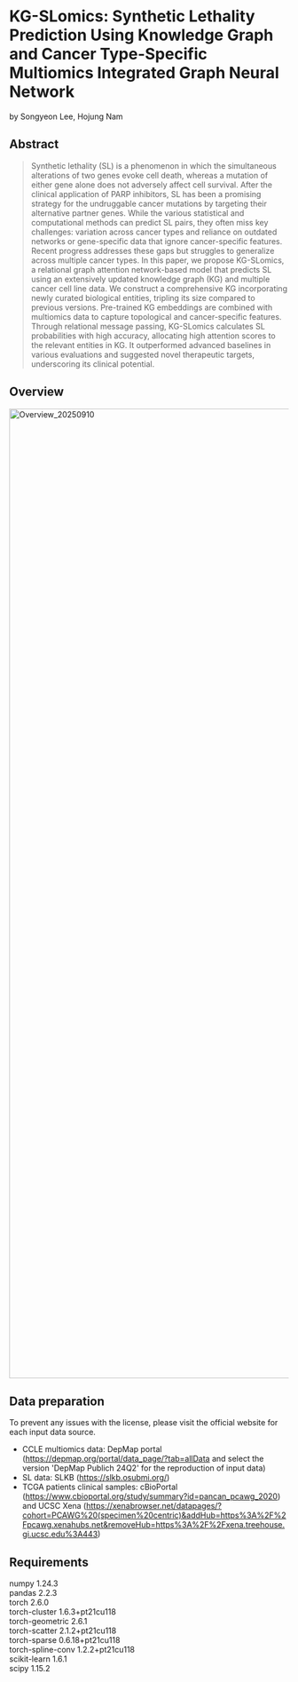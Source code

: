 # KG-SLomics: Synthetic Lethality Prediction Using Knowledge Graph and Cancer Type-Specific Multiomics Integrated Graph Neural Network

by Songyeon Lee, Hojung Nam

## Abstract
> Synthetic lethality (SL) is a phenomenon in which the simultaneous alterations of two genes evoke cell death, whereas a mutation of either gene alone does not adversely affect cell survival. After the clinical application of PARP inhibitors, SL has been a promising strategy for the undruggable cancer mutations by targeting their alternative partner genes. While the various statistical and computational methods can predict SL pairs, they often miss key challenges: variation across cancer types and reliance on outdated networks or gene-specific data that ignore cancer-specific features. Recent progress addresses these gaps but struggles to generalize across multiple cancer types. In this paper, we propose KG-SLomics, a relational graph attention network-based model that predicts SL using an extensively updated knowledge graph (KG) and multiple cancer cell line data. We construct a comprehensive KG incorporating newly curated biological entities, tripling its size compared to previous versions. Pre-trained KG embeddings are combined with multiomics data to capture topological and cancer-specific features. Through relational message passing, KG-SLomics calculates SL probabilities with high accuracy, allocating high attention scores to the relevant entities in KG. It outperformed advanced baselines in various evaluations and suggested novel therapeutic targets, underscoring its clinical potential.

## Overview
<img width="2472" height="1747" alt="Overview_20250910" src="https://github.com/user-attachments/assets/b5d20951-936d-4110-bafb-9ff7fab8119c" />

## Data preparation
To prevent any issues with the license, please visit the official website for each input data source.
- CCLE multiomics data: DepMap portal (https://depmap.org/portal/data_page/?tab=allData and select the version 'DepMap Publich 24Q2' for the reproduction of input data)
- SL data: SLKB (https://slkb.osubmi.org/)
- TCGA patients clinical samples: cBioPortal (https://www.cbioportal.org/study/summary?id=pancan_pcawg_2020) and UCSC Xena (https://xenabrowser.net/datapages/?cohort=PCAWG%20(specimen%20centric)&addHub=https%3A%2F%2Fpcawg.xenahubs.net&removeHub=https%3A%2F%2Fxena.treehouse.gi.ucsc.edu%3A443)

## Requirements
numpy                     1.24.3 <br/>
pandas                    2.2.3 <br/>
torch                     2.6.0 <br/>
torch-cluster             1.6.3+pt21cu118 <br/>
torch-geometric           2.6.1 <br/>
torch-scatter             2.1.2+pt21cu118 <br/>
torch-sparse              0.6.18+pt21cu118 <br/>
torch-spline-conv         1.2.2+pt21cu118 <br/>
scikit-learn              1.6.1 <br/>
scipy                     1.15.2 <br/>

